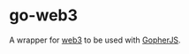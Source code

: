 # go-web3
A wrapper for [web3](https://github.com/ethereum/web3.js/) to be used with [GopherJS](https://github.com/gopherjs/gopherjs).
